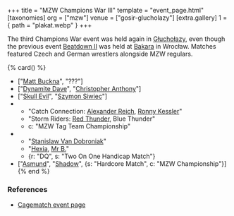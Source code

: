 +++
title = "MZW Champions War III"
template = "event_page.html"
[taxonomies]
org = ["mzw"]
venue = ["gosir-glucholazy"]
[extra.gallery]
1 = { path = "plakat.webp" }
+++

The third Champions War event was held again in [Głuchołazy](@/v/gosir-glucholazy.md), even though the previous event [Beatdown II](@/e/mzw/2017-02-18-mzw-beatdown-2.md) was held at [Bakara](@/v/bakara.md) in Wrocław. Matches featured Czech and German wrestlers alongside MZW regulars.

{% card() %}
- ["[Matt Buckna](@/w/matt-buckna.md)", "???"]
- ["[Dynamite Dave](@/w/dynamite-dave.md)", "[Christopher Anthony](@/w/christopher-anthony.md)"]
- ["[Skull Evil](@/w/skull-evil.md)", "[Szymon Siwiec](@/w/szymon-siwiec.md)"]
- - "Catch Connection: [Alexander Reich](@/w/alex-ace.md), [Ronny Kessler](@/w/ronny-kessler.md)"
  - "Storm Riders: [Red Thunder](@/w/red-thunder.md), Blue Thunder"
  - c: "MZW Tag Team Championship"
- - "[Stanislaw Van Dobroniak](@/w/stanislaw-van-dobroniak.md)"
  - "[Hexia](@/w/hexia.md), [Mr B.](@/w/mr-b.md)"
  - {r: "DQ", s: "Two On One Handicap Match"}
- ["[Asmund](@/w/asmund.md)", "[Shadow](@/w/shadow.md)", {s: "Hardcore Match", c: "MZW
      Championship"}]
{% end %}

### References

* [Cagematch event page](https://www.cagematch.net/?id=1&nr=177221)
